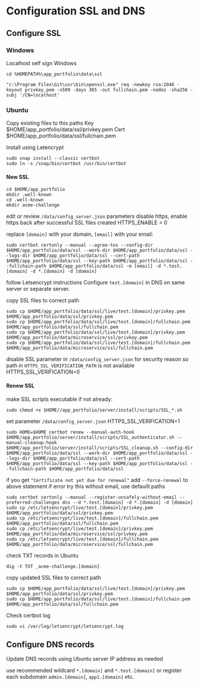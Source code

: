# Configuration SSL and DNS
     
## Configure SSL    

### Windows
Localhost self sign Windows

```
cd %HOMEPATH%\app_portfolio\data\ssl

"c:\Program Files\Git\usr\bin\openssl.exe" req -newkey rsa:2048 -keyout privkey.pem -x509 -days 365 -out fullchain.pem -nodes -sha256 -subj '/CN=localhost'
```

### Ubuntu
  
Copy existing files to this paths
Key
$HOME/app_portfolio/data/ssl/privkey.pem
Cert
$HOME/app_portfolio/data/ssl/fullchain.pem

Install using Letencrypt

```
sudo snap install --classic certbot
sudo ln -s /snap/bin/certbot /usr/bin/certbot
```

#### New SSL
```
cd $HOME/app_portfolio
mkdir .well-known
cd .well-known
mkdir acme-challenge
```

edit or review `/data/config_server.json` parameters
disable https, enable https back after successful SSL files created
HTTPS_ENABLE = 0

replace `[domain]` with your domain, `[email]` with your email:

```
sudo certbot certonly --manual --agree-tos --config-dir $HOME/app_portfolio/data/ssl --work-dir $HOME/app_portfolio/data/ssl --logs-dir $HOME/app_portfolio/data/ssl --cert-path $HOME/app_portfolio/data/ssl --key-path $HOME/app_portfolio/data/ssl --fullchain-path $HOME/app_portfolio/data/ssl -m [email] -d *.test.[domain] -d *.[domain] -d [domain]
```

follow Letsencrypt instructions
Configure `test.[domain]` in DNS on same server or separate server.

copy SSL files to correct path

```
sudo cp $HOME/app_portfolio/data/ssl/live/test.[domain]/privkey.pem $HOME/app_portfolio/data/ssl/privkey.pem
sudo cp $HOME/app_portfolio/data/ssl/live/test.[domain]/fullchain.pem $HOME/app_portfolio/data/ssl/fullchain.pem
sudo cp $HOME/app_portfolio/data/ssl/live/test.[domain]/privkey.pem $HOME/app_portfolio/data/microservice/ssl/privkey.pem
sudo cp $HOME/app_portfolio/data/ssl/live/test.[domain]/fullchain.pem $HOME/app_portfolio/data/microservice/ssl/fullchain.pem
```

disable SSL parameter in `/data/config_server.json` for security reason so path in `HTTPS_SSL_VERIFICATION_PATH` is not available 
HTTPS_SSL_VERIFICATION=0

#### Renew SSL

make SSL scripts executable if not already:

```
sudo chmod +x $HOME//app_portfolio/server/install/scripts/SSL_*.sh
```

set parameter `/data/config_server.json`
HTTPS_SSL_VERIFICATION=1

```
sudo HOME=$HOME certbot renew --manual-auth-hook $HOME/app_portfolio/server/install/scripts/SSL_authenticator.sh --manual-cleanup-hook $HOME/app_portfolio/server/install/scripts/SSL_cleanup.sh --config-dir $HOME/app_portfolio/data/ssl --work-dir $HOME/app_portfolio/data/ssl --logs-dir $HOME/app_portfolio/data/ssl --cert-path $HOME/app_portfolio/data/ssl --key-path $HOME/app_portfolio/data/ssl --fullchain-path $HOME/app_portfolio/data/ssl
```

if you get `"Certificate not yet due for renewal"` add `--force-renewal` to above statement
if error try this without email, use defauilt paths

```
sudo certbot certonly --manual --register-unsafely-without-email --preferred-challenges dns --d *.test.[domain] -d *.[domain] -d [domain]
sudo cp /etc/letsencrypt/live/test.[domain]/privkey.pem $HOME/app_portfolio/data/ssl/privkey.pem
sudo cp /etc/letsencrypt/live/test.[domain]/fullchain.pem $HOME/app_portfolio/data/ssl/fullchain.pem
sudo cp /etc/letsencrypt/live/test.[domain]/privkey.pem $HOME/app_portfolio/data/microservice/ssl/privkey.pem
sudo cp /etc/letsencrypt/live/test.[domain]/fullchain.pem $HOME/app_portfolio/data/microservice/ssl/fullchain.pem
```    

check TXT records in Ubuntu

```
dig -t TXT _acme-challenge.[domain]
```

copy updated SSL files to correct path

```
sudo cp $HOME/app_portfolio/data/ssl/live/test.[domain]/privkey.pem $HOME/app_portfolio/data/ssl/privkey.pem
sudo cp $HOME/app_portfolio/data/ssl/live/test.[domain]/fullchain.pem $HOME/app_portfolio/data/ssl/fullchain.pem
```

Check certbot log

```
sudo vi /var/log/letsencrypt/letsencrypt.log
```

## Configure DNS records
    
Update DNS records using Ubuntu server IP address as needed

use recommended wildcard `*.[domain]` and `*.test.[domain]` 
or 
register each subdomain `admin.[domain]`, `app1.[domain]` etc.
    